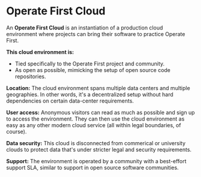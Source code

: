<!-- #region -->
# Operate First Cloud

An **Operate First Cloud** is an instantiation of a production cloud environment where projects can bring their software to practice Operate First.

**This cloud environment is:**

- Tied specifically to the Operate First project and community.
- As open as possible, mimicking the setup of open source code repositories.

**Location:** The cloud environment spans multiple data centers and multiple geographies. In other words, it's a decentralized setup without hard dependencies on certain data-center requirements.

**User access:** Anonymous visitors can read as much as possible and sign up to access the environment. They can then use the cloud environment as easy as any other modern cloud service (all within legal boundaries, of course).

**Data security:** This cloud is disconnected from commerical or university clouds to protect data that's under stricter legal and security requirements.

**Support:** The environment is operated by a community with a best-effort support SLA, similar to support in open source software communities.

<br/>

<!-- #endregion -->
